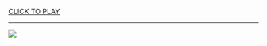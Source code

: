 
<a href="https://premium76.site?title=unblocked_games_66_tunnel_rush&ref=13M">CLICK TO PLAY</a></h3>
<hr>

<a href="https://premium76.site?title=unblocked_games_66_tunnel_rush&ref=13M"><img src="https://clearcache.store/games.png"></a>


